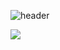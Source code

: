 ![header](https://capsule-render.vercel.app/api?type=Soft&0:EEFF00,100:a82da8&height=100&section=header&text=capsule%20render&fontSize=50)

![](https://github-readme-stats.vercel.app/api?username=LeeYun&show_icons=true&theme=radical)
